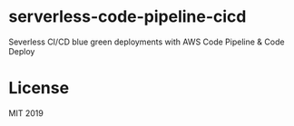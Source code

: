 # serverless-code-pipeline-cicd
Severless CI/CD blue green deployments with AWS Code Pipeline &amp; Code Deploy

# License
MIT 2019
